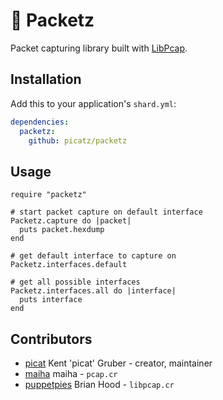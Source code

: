 # 🦈  Packetz

Packet capturing library built with [LibPcap](https://github.com/the-tcpdump-group/libpcap).

## Installation

Add this to your application's `shard.yml`:

```yaml
dependencies:
  packetz:
    github: picatz/packetz
```

## Usage

```crystal
require "packetz"

# start packet capture on default interface
Packetz.capture do |packet|
  puts packet.hexdump
end
```

```crystal
# get default interface to capture on
Packetz.interfaces.default
```

```crystal
# get all possible interfaces
Packetz.interfaces.all do |interface|
  puts interface
end
```

## Contributors

- [picat](https://github.com/picatz) Kent 'picat' Gruber - creator, maintainer
- [maiha](https://github.com/maiha) maiha - `pcap.cr`
- [puppetpies](https://github.com/puppetpies) Brian Hood - `libpcap.cr`
